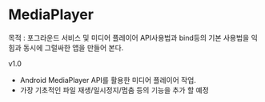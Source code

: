 # MediaPlayer

목적 : 포그라운드 서비스 및 미디어 플레이어 API사용법과 bind등의 기본 사용법을 익힘과 동시에 그럴싸한 앱을 만들어 본다.

v1.0
 - Android MediaPlayer API를 활용한 미디어 플레이어 작업.
 - 가장 기초적인 파일 재생/일시정지/멈춤 등의 기능을 추가 할 예정
